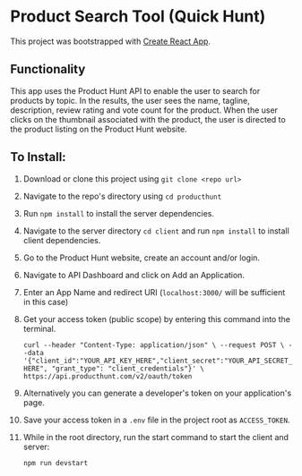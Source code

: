 # Product Search Tool (Quick Hunt)

This project was bootstrapped with [Create React App](https://github.com/facebook/create-react-app).

## Functionality

This app uses the Product Hunt API to enable the user to search for products by topic. In the results, the user sees the name, tagline, description, review rating and vote count for the product. When the user clicks on the thumbnail associated with the product, the user is directed to the product listing on the Product Hunt website.

## To Install:

1. Download or clone this project using `git clone <repo url>`

2. Navigate to the repo's directory using `cd producthunt`

3. Run `npm install` to install the server dependencies.

4. Navigate to the server directory `cd client` and run `npm install` to install client dependencies.

5. Go to the Product Hunt website, create an account and/or login.

6. Navigate to API Dashboard and click on Add an Application.

7. Enter an App Name and redirect URI (`localhost:3000/` will be sufficient in this case)

8. Get your access token (public scope) by entering this command into the terminal.

   `curl --header "Content-Type: application/json" \ --request POST \ --data '{"client_id":"YOUR_API_KEY_HERE","client_secret":"YOUR_API_SECRET_HERE", "grant_type": "client_credentials"}' \ https://api.producthunt.com/v2/oauth/token`

9) Alternatively you can generate a developer's token on your application's page.

10) Save your access token in a `.env` file in the project root as `ACCESS_TOKEN`.

11) While in the root directory, run the start command to start the client and server:

    `npm run devstart`
